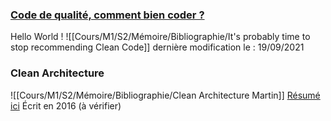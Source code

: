 
### [Code de qualité, comment bien coder ?](https://alexsoyes.com/code-de-qualite)

Hello World !
![[Cours/M1/S2/Mémoire/Bibliographie/It's probably time to stop recommending Clean Code]]
dernière modification le : 19/09/2021

### Clean Architecture
![[Cours/M1/S2/Mémoire/Bibliographie/Clean Architecture Martin]]
[Résumé ici](https://gist.github.com/wojteklu/73c6914cc446146b8b533c0988cf8d29) 
Écrit en 2016 (à vérifier)

